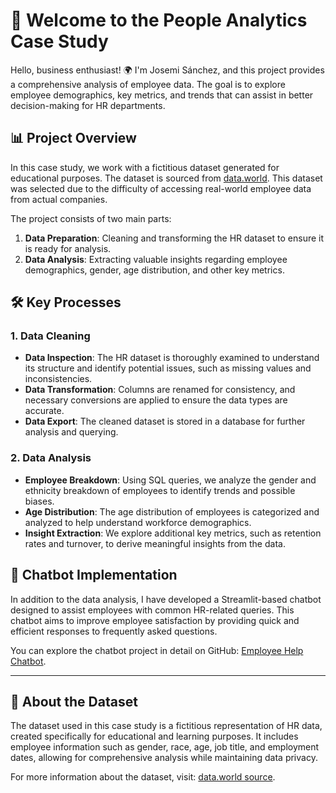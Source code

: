 
# 🚀 Welcome to the People Analytics Case Study

Hello, business enthusiast! 🌍 I'm Josemi Sánchez, and this project provides a comprehensive analysis of employee data. The goal is to explore employee demographics, key metrics, and trends that can assist in better decision-making for HR departments.

## 📊 Project Overview

In this case study, we work with a fictitious dataset generated for educational purposes. The dataset is sourced from [data.world](https://data.world/markbradbourne/rwfd-real-world-fake-data/workspace/file?filename=Human+Resources.csv). This dataset was selected due to the difficulty of accessing real-world employee data from actual companies.

The project consists of two main parts:
1. **Data Preparation**: Cleaning and transforming the HR dataset to ensure it is ready for analysis.
2. **Data Analysis**: Extracting valuable insights regarding employee demographics, gender, age distribution, and other key metrics.

## 🛠️ Key Processes

### 1. Data Cleaning

- **Data Inspection**: The HR dataset is thoroughly examined to understand its structure and identify potential issues, such as missing values and inconsistencies.
- **Data Transformation**: Columns are renamed for consistency, and necessary conversions are applied to ensure the data types are accurate.
- **Data Export**: The cleaned dataset is stored in a database for further analysis and querying.

### 2. Data Analysis

- **Employee Breakdown**: Using SQL queries, we analyze the gender and ethnicity breakdown of employees to identify trends and possible biases.
- **Age Distribution**: The age distribution of employees is categorized and analyzed to help understand workforce demographics.
- **Insight Extraction**: We explore additional key metrics, such as retention rates and turnover, to derive meaningful insights from the data.

## 🤖 Chatbot Implementation

In addition to the data analysis, I have developed a Streamlit-based chatbot designed to assist employees with common HR-related queries. This chatbot aims to improve employee satisfaction by providing quick and efficient responses to frequently asked questions.

You can explore the chatbot project in detail on GitHub: [Employee Help Chatbot](https://github.com/JoseMi-Sanchez/employee-help-chatbot).

---

## 📝 About the Dataset

The dataset used in this case study is a fictitious representation of HR data, created specifically for educational and learning purposes. It includes employee information such as gender, race, age, job title, and employment dates, allowing for comprehensive analysis while maintaining data privacy.

For more information about the dataset, visit: [data.world source](https://data.world/markbradbourne/rwfd-real-world-fake-data/workspace/file?filename=Human+Resources.csv).

